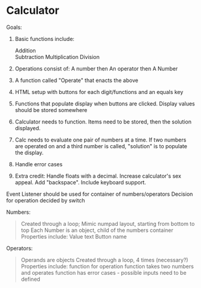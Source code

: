 # Calculator

Goals: 

1. Basic functions include:

    Addition    
    Subtraction
    Multiplication
    Division


2. Operations consist of:
    A number
    then
    An operator
    then
    A Number

3. A function called "Operate" that enacts the above

4. HTML setup with buttons for each digit/functions and 
   an equals key


5. Functions that populate display when buttons are clicked. 
   Display values should be stored somewhere 

6. Calculator needs to function. Items need to be stored,
   then the solution displayed.

7. Calc needs to evaluate one pair of numbers at a time.
   If two numbers are operated on and a third number is called,
   "solution" is to populate the display. 
8. Handle error cases

9. Extra credit:
Handle floats with a decimal.
Increase calculator's sex appeal.
Add "backspace".
Include keyboard support.



Event Listener should be used for container of numbers/operators
Decision for operation decided by switch


Numbers:
>Created through a loop;
>Mimic numpad layout, starting from bottom to top
>Each Number is an object, child of the numbers container
>Properties include:
    Value
    text
    Button name

Operators:
>Operands are objects
>Created through a loop, 4 times (necessary?)
>Properties include:
    function for operation
        function takes two numbers and operates
        function has error cases - possible inputs need to be defined

